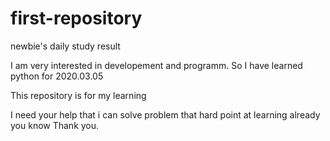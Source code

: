 # first-repository
newbie's daily study result

I am very interested in developement and programm.
So I have learned python for 2020.03.05 

This repository is for my learning

I need your help that i can solve problem that hard point at learning already you know 
Thank you.
